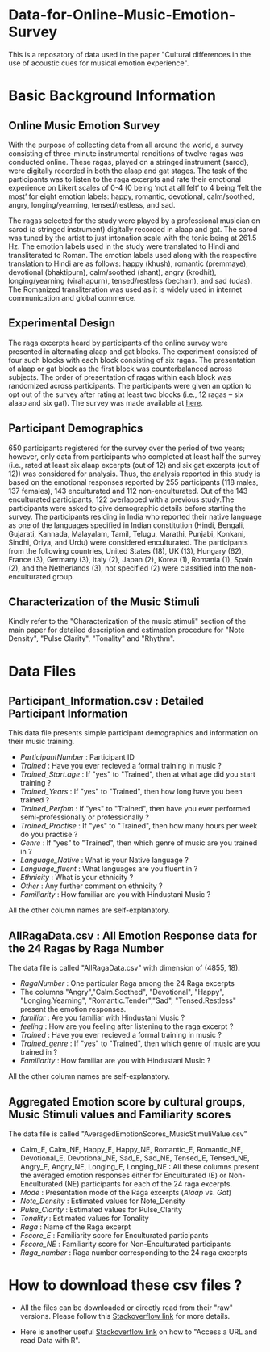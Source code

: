 # Data-for-Online-Music-Emotion-Survey

This is a reposatory of data used in the paper "Cultural differences in the use of acoustic cues for musical emotion experience".

# Basic Background Information

## Online Music Emotion Survey

With the purpose of collecting data from all around the world, a survey consisting of three-minute instrumental renditions of twelve ragas was conducted online. These ragas, played on a stringed instrument (sarod), were digitally recorded in both the alaap and gat stages. The task of the participants was to listen to the raga excerpts and rate their emotional experience on Likert scales of 0-4 (0 being ‘not at all felt’ to 4 being ‘felt the most’ for eight emotion labels: happy, romantic, devotional, calm/soothed, angry, longing/yearning, tensed/restless, and sad. 

The ragas selected for the study were played by a professional musician on sarod (a stringed instrument) digitally recorded in alaap and gat. The sarod was tuned by the artist to just intonation scale with the tonic being at 261.5 Hz.  The emotion labels used in the study were translated to Hindi and transliterated to Roman. The emotion labels used along with the respective translation to Hindi are as follows: happy (khush), romantic (premmaye), devotional (bhaktipurn), calm/soothed (shant), angry (krodhit), longing/yearning (virahapurn), tensed/restless (bechain), and sad (udas). The Romanized transliteration was used as it is widely used in internet communication and global commerce.  

## Experimental Design

The raga excerpts heard by participants of the online survey were presented in alternating alaap and gat blocks.  The experiment consisted of four such blocks with each block consisting of six ragas.  The presentation of alaap or gat block as the first block was counterbalanced across subjects.  The order of presentation of ragas within each block was randomized across participants.  The participants were given an option to opt out of the survey after rating at least two blocks (i.e., 12 ragas – six alaap and six gat).  The survey was made available at [here](https://nandinisingh.wixsite.com/labweb/musicemotion).

## Participant Demographics

650 participants registered for the survey over the period of two years; however, only data from participants who completed at least half the survey (i.e., rated at least six alaap excerpts (out of 12) and six gat excerpts (out of 12)) was considered for analysis.  Thus, the analysis reported in this study is based on the emotional responses reported by 255 participants (118 males, 137 females), 143 enculturated and 112 non-enculturated.  Out of the 143 enculturated participants, 122 overlapped with a previous study.The participants were asked to give demographic details before starting the survey. The participants residing in India who reported their native language as one of the languages specified in Indian constitution (Hindi, Bengali, Gujarati, Kannada, Malayalam, Tamil, Telugu, Marathi, Punjabi, Konkani, Sindhi, Oriya, and Urdu) were considered enculturated. The participants from the following countries, United States (18), UK (13), Hungary (62), France (3), Germany (3), Italy (2), Japan (2), Korea (1), Romania (1), Spain (2), and the Netherlands (3), not specified (2) were classified into the non-enculturated group.

## Characterization of the Music Stimuli

Kindly refer to the "Characterization of the music stimuli" section of the main paper for detailed description and estimation procedure for "Note Density", "Pulse Clarity", "Tonality" and "Rhythm".

# Data Files

## Participant_Information.csv : Detailed Participant Information

This data file presents simple participant demographics and information on their music training. 

* _ParticipantNumber_ : Participant ID
* _Trained_ : Have you ever recieved a formal training in music ?   
* _Trained_Start.age_ : If "yes" to "Trained", then at what age did you start training ?   
* _Trained_Years_ : If "yes" to "Trained", then how long have you been trained ?  
* _Trained_Perfom_ : If "yes" to "Trained", then have you ever performed semi-professionally or professionally ?   
* _Trained_Practise_ : If "yes" to "Trained", then how many hours per week do you practise ?  
* _Genre_ :  If "yes" to "Trained", then which genre of music are you trained in ?  
* _Language_Native_ : What is your Native language ?  
* _Language_fluent_ : What languages are you fluent in ?  
* _Ethnicity_ : What is your ethnicity ?   
* _Other_ : Any further comment on ethnicity ?   
* _Familiarity_ : How familiar are you with Hindustani Music ?    

All the other column names are self-explanatory. 


## AllRagaData.csv : All Emotion Response data for the 24 Ragas by Raga Number

The data file is called "AllRagaData.csv" with dimension of (4855, 18). 

* _RagaNumber_ : One particular Raga among the 24 Raga excerpts   
* The columns "Angry","Calm.Soothed", "Devotional", "Happy", "Longing.Yearning", "Romantic.Tender","Sad", "Tensed.Restless" present the emotion responses.      
* _familiar_ : Are you familiar with Hindustani Music ?
* _feeling_ : How are you feeling after listening to the raga excerpt ?
* _Trained_ : Have you ever recieved a formal training in music ?   
* _Trained_genre_ : If "yes" to "Trained", then which genre of music are you trained in ?   
* _Familiarity_ : How familiar are you with Hindustani Music ?   

All the other column names are self-explanatory. 


## Aggregated Emotion score by cultural groups, Music Stimuli values and Familiarity scores

The data file is called "AveragedEmotionScores_MusicStimuliValue.csv"

* Calm_E, Calm_NE, Happy_E, Happy_NE, Romantic_E, Romantic_NE, Devotional_E, Devotional_NE, Sad_E, Sad_NE, Tensed_E, Tensed_NE, Angry_E, Angry_NE, Longing_E, Longing_NE : All these columns present the averaged emotion responses either for Enculturated (E) or Non- Enculturated (NE) participants for each of the 24 raga excerpts.  
* _Mode_ : Presentation mode of the Raga excerpts (_Alaap_ vs. _Gat_)
* _Note_Density_ : Estimated values for Note_Density
* _Pulse_Clarity_ : Estimated values for Pulse_Clarity
* _Tonality_ :	Estimated values for Tonality
* _Raga_ :	Name of the Raga excerpt
* _Fscore_E_ : Familiarity score for Enculturated participants
* _Fscore_NE_ : Familiarity score for Non-Enculturated participants
* _Raga_number_ : Raga number corresponding to the 24 raga excerpts 

# How to download these csv files ?

* All the files can be downloaded or directly read from their "raw" versions. Please follow this [Stackoverflow link](https://stackoverflow.com/questions/4604663/download-single-files-from-github) for more details. 

* Here is another useful [Stackoverflow link](https://stackoverflow.com/questions/6299220/access-a-url-and-read-data-with-r) on how to "Access a URL and read Data with R".

